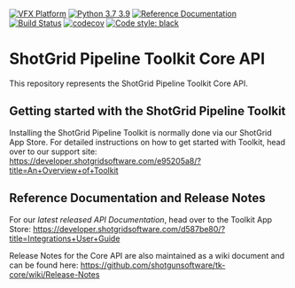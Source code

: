 [![VFX Platform](https://img.shields.io/badge/vfxplatform-2022-yellow.svg)](http://www.vfxplatform.com/)
[![Python 3.7 3.9](https://img.shields.io/badge/python-3.7%20%7C%203.9-blue.svg)](https://www.python.org/)
[![Reference Documentation](http://img.shields.io/badge/doc-reference-blue.svg)](http://developer.shotgridsoftware.com/tk-core)
[![Build Status](https://dev.azure.com/shotgun-ecosystem/Toolkit/_apis/build/status/shotgunsoftware.tk-core?branchName=master)](https://dev.azure.com/shotgun-ecosystem/Toolkit/_build/latest?definitionId=38&branchName=master)
[![codecov](https://codecov.io/gh/shotgunsoftware/tk-core/branch/master/graph/badge.svg)](https://codecov.io/gh/shotgunsoftware/tk-core)
[![Code style: black](https://img.shields.io/badge/code%20style-black-000000.svg)](https://github.com/psf/black)


# ShotGrid Pipeline Toolkit Core API

This repository represents the ShotGrid Pipeline Toolkit Core API.

## Getting started with the ShotGrid Pipeline Toolkit

Installing the ShotGrid Pipeline Toolkit is normally done via our
ShotGrid App Store. For detailed instructions on how to get started
with Toolkit, head over to our support site:
https://developer.shotgridsoftware.com/e95205a8/?title=An+Overview+of+Toolkit

## Reference Documentation and Release Notes

For our *latest released API Documentation*, head over to the Toolkit App Store:
https://developer.shotgridsoftware.com/d587be80/?title=Integrations+User+Guide

Release Notes for the Core API are also maintained as a wiki document
and can be found here: https://github.com/shotgunsoftware/tk-core/wiki/Release-Notes

